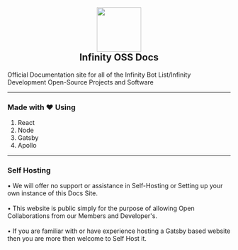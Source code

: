 <h2 align='center'>
  <img src="https://cdn.infinitybots.xyz/images/png/Infinity5.png" height='100px' width='100px' />
  <br> 
  Infinity OSS Docs
</h2>

<p>
 Official Documentation site for all of the Infinity Bot List/Infinity Development Open-Source Projects and Software
</p>

<hr />

<h3>
Made with ❤️ Using
</h3>
<ol>
  <li>React</li>
  <li>Node</li>
  <li>Gatsby</li>
  <li>Apollo</li>
</ol>

<hr />

<h3>Self Hosting</h3>
<p>
 • We will offer no support or assistance in Self-Hosting or Setting up your own instance of this Docs Site.
<br /><br />
 • This website is public simply for the purpose of allowing Open Collaborations from our Members and Developer's.
<br /><br />
 • If you are familiar with or have experience hosting a Gatsby based website then you are more then welcome to Self Host it.
</p>
